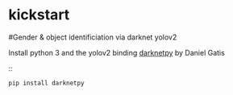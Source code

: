 # kickstart
#Gender & object identificiation via darknet yolov2

Install python 3 and the yolov2 binding [darknetpy](https://github.com/danielgatis/darknetpy) by Daniel Gatis

::

    pip install darknetpy
